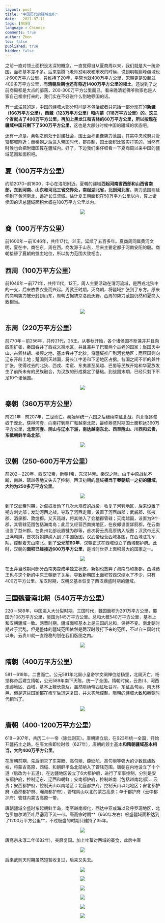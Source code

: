 ```yaml
---
layout: post
title: "中国历代的疆域面积"
date:   2021-07-11
tags: [地理]
language : Chinese
comments: true
author: Zhen
toc: false
published: true
hidden: false
---
```

之前一直对领土面积没太深的概念，一直觉得自从夏商周以来，我们就是大一统帝国，面积基本差不多。后来袁腾飞老师怼明吹和宋吹的时候，说到明朝巅峰疆域也才600万平方公里，只维持了20年，平常也就400万平方公里，宋朝更是没超过400多万平方公里，而**清朝后期也还有将近1400万平方公里的领土**。还说到了之前商周都是大点的部落，200-300万平方公里而已。看来晚清老佛爷败家也是人家自己祖宗打来的，我们实在不好说什么割地辱国的话。

有一点注意的是，中国的疆域大部分时间是不包括或者只包括一部分现在的**新疆（166万平方公里），西藏（123万平方公里）和内蒙（118万平方公里）**的。这三个省就占了400万平方公里，再加上黑龙江和吉林的60万平方公里，所以按现在疆域中国只**剩下了500万平方公里**，这也是大部分时候中国的疆域的状态吧。

还有一点是，秦朝之前处于封建社会，国土面积更像势力范围，其实中央政府只管辖都城附近；而秦朝之后进入帝国时代，郡县制，国土面积比较实打实的，当然有时候也会把附庸国算在疆域内。好了，下边我们来仔细看一下夏商周以来中国的疆域范围和面积吧。

## 夏（100万平方公里）
约前2070~前1600，中心在洛阳附近。夏朝的疆域**西起河南省西部和山西省南部，东到河南、山东和河北三省交界处，南起湖北省，北到河北省**。势力范围则延伸到了黄河南北，逼近长江流域。估计夏王朝面积在50万平方公里以内，算上诸侯国的话总疆域面积大概在100万平方公里以内。
<p align="center"> <img src="{{ site.imageurl }}/中国疆域0.png"> </p> 

## 商（100万平方公里）
前1600年－前1046年，共传17代，31王，延续了五百多年。夏商周同属黄河文明，夏在中，商在东，周在西。商发源于山东，后来主要定都于河南安阳的殷。商朝接替了夏朝的盟主地位，所以势力范围大致相当。

## 西周（100万平方公里）
前1046年－前771年，共传11代，12王。周人主要活动在渭河流域，是西戎北狄中的一支，后来依靠农业而兴起。周武王时期，灭商朝，将疆域扩张到了东方。原来的商朝势力被分封到山东，周朝占据镐京洛邑沃野，西周的势力范围仍然和夏商大致相当。
<p align="center"> <img src="{{ site.imageurl }}/中国疆域1.png"> </p> 

## 东周（220万平方公里）
前770年－前256年，共传21代，25王。从春秋开始，各个诸侯国不断兼并并且向四周扩张，秦国吞并了西戎义渠地区，并且兼并了巴蜀两个古老的国家；赵国灭中山，占领林胡、楼烦之地，基本吞并了北狄，将疆域推广到河套地区；而燕国则向辽东开辟土地；楚国则灭越国，将长江中游和下游地区占据。各国之间不断的兼并扩张，使得过去的北狄、西戎、南蛮、东夷甚至吴越、巴蜀等民族开始和华夏族发生了前所未有的民族融合，为汉族的形成奠定了基础。到战国末期，已经只剩下不足10个诸侯国。
<p align="center"> <img src="{{ site.imageurl }}/中国疆域2.png"> </p> 

## 秦朝（360万平方公里）
前221年－前207年，二世而亡。秦始皇统一六国之后继续南征北战，向北驱逐匈奴于漠北，获得河套，向南打到两广和越南北部，最终鼎盛时期国土面积达360万平方公里，**北至河套、阴山与辽水下游，南达越南东北、西至陇山、川西和云贵，东抵朝鲜半岛北部**。
<p align="center"> <img src="{{ site.imageurl }}/中国疆域3.png"> </p> 

## 汉朝（250-600万平方公里）
前202－220年，西汉12帝，新朝1帝，东汉14帝。秦汉之际，由于中原战乱不断，南越、瓯越等地又失去了控制。西汉初期的疆域**相当于秦朝统一之初的疆域，大约为250多万平方公里**。
<p align="center"> <img src="{{ site.imageurl }}/中国疆域4-1.png"> </p> 

到了汉武帝时期，对匈奴发动了几次大规模的战役，收复了河套地区，后来设置了朔方刺史部；发动河西之战，夺取了河西走廊，设置了河西四郡：武威郡、张掖郡、酒泉郡、敦煌郡。又灭瓯越，将其纳入了会稽郡管辖；灭南越国，设置为9个郡，其管辖范围包括海南岛；此后又经营西南夷地区，在夜郎设置牂牁郡，在云南设置了益州郡，在贵州北部设置犍为郡等，首次将云贵高原纳入版图；汉武帝还灭卫满朝鲜，首次将朝鲜纳入到了中国版图。汉武帝经营西域各国，在西域驻扎军队，控制着天山南北。到了**公元前60年**，汉朝正式在西域设立了西域都护府。此时，汉朝的**面积已经接近600万平方公里**，是当时世界上面积最大的国家之一。
<p align="center"> <img src="{{ site.imageurl }}/中国疆域4.png"> </p> 

在王莽当政期间部分西南夷变成半独立状态，新朝也放弃了海南岛和象郡，西域诸王也与这个新的中原王朝断了关系，导致新朝国土面积较西汉缩水了不少，只有400万平方公里。东汉时期，汉朝又基本恢复了西汉鼎盛时期的疆域。

## 三国魏晋南北朝（540万平方公里）
220－589年，中国进入大分裂时期。三国时代，魏国面积为291万平方公里，蜀国为106万平方公里，吴国为145万平方公里。总和大概540万平方公里，基本上和汉朝疆域一致。两晋时期，疆域面积基本上是三国的总和，保持不变。南北朝时期过于混乱，但是整体的疆域范围依然是两汉时候打下来的范围，不过自三国时代以来，云贵川就一直稳稳的划在我们版图之内。
<p align="center"> <img src="{{ site.imageurl }}/中国疆域5.png"> </p> 

## 隋朝（400万平方公里）
581－619年，二世而亡。公元581年北周小皇帝宇文阐禅位给杨坚，北周灭亡。杨坚称帝后建立隋朝，公元589年南下灭陈，统一了全国。隋朝时候，云贵川、河西走廊地区、西域，基本上鞭长莫及，虽然隋炀帝西征吐谷浑，东征高句丽，南灭林邑，但是这些国家都在撤军后迅速复国，并未实际控制。隋朝的疆域大致和秦朝时代相当了。
<p align="center"> <img src="{{ site.imageurl }}/中国疆域6-1.png"> </p> 

## 唐朝（400-1200万平方公里）
618－907年，共历二十一帝（除武则天）。唐朝建立后，在623年统一全国，开始开疆拓土之路。在唐太宗即位时候（627年），唐朝的领土基本**和隋朝疆域基本相当，大约400万平方公里**。

在唐朝前期，先后消灭了东突厥、高句丽、薛延陀、高句丽等强大的少数民族政权，将蒙古高原，西域、和朝鲜半岛北部纳入了管辖范围。唐朝在内地设立了十个道（后改为十五道），在边疆地区设立了6大都护府，进行了军事控制，分别是安东都护府，控制辽东、辽西和朝鲜；安南都护府，控制岭南（包括越南北部）、云贵；安西都护府，控制天山以南地区；北庭都护府，控制天山以北地区；安北都护府（燕然都护府、瀚海都护府），管辖阴山以北的蒙古高原；单于都护府（云中都护府）管辖内蒙古高原一带。

唐朝疆域全盛时东起朝鲜半岛，南至越南顺化，西达中亚咸海以及呼罗珊地区，北包贝加尔湖至叶尼塞河下流一带。唐高宗时期**（660年左右）极盛疆域面积达到了1200万平方公里**，不过极盛的时期只维持了35年。
<p align="center"> <img src="{{ site.imageurl }}/中国疆域6.png"> </p> 

唐高宗永淳二年(682年)，突厥复国。加上吐蕃对西域的蚕食，此后中唐
<p align="center"> <img src="{{ site.imageurl }}/中国疆域6-2.png"> </p> 

后来武则天时期虽然短暂收复过，后来又失去。
<p align="center"> <img src="{{ site.imageurl }}/中国疆域6-3.png"> </p> 

<p align="center"> <img src="{{ site.imageurl }}/中国疆域7.png"> </p> 

<p align="center"> <img src="{{ site.imageurl }}/中国疆域8.png"> </p> 

<p align="center"> <img src="{{ site.imageurl }}/中国疆域9.gif"> </p> 

<p align="center"> <img src="{{ site.imageurl }}/中国疆域10.png"> </p> 
<p align="center"> <img src="{{ site.imageurl }}/中国疆域11.svg"> </p> 
<!--stackedit_data:
eyJoaXN0b3J5IjpbMjA1NjUwOTMzLC04NzU2NDQ1ODEsLTY4MT
M1ODM4MSwtNzExMTEwMzY2LC0zMDY3ODk2NTksLTE3NjA2OTg4
NzksNjEyODc0ODUzLC0xNjExMTUwNjExLC0xOTY1NDA2NDkwLC
03OTQ5MzI5OTQsMTIwNzc5Nzc3OCwxNTYxODUzNjkzLDE4MDAx
NjkwNzksLTYwMDg5MTE2NCwxNzA0NTkzODE2LC0zOTI3NjM3Mz
YsMTEyMDMyMjQ0LDEyNDk0Nzg5NTIsMTcxOTk3NjY2LDE2NDk4
NDE1NjFdfQ==
-->